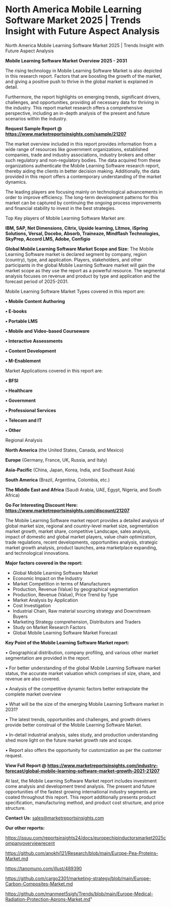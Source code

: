 # North America Mobile Learning Software Market 2025 | Trends Insight with Future Aspect Analysis
North America Mobile Learning Software Market 2025 | Trends Insight with Future Aspect Analysis

<Strong> Mobile Learning Software Market Overview 2025 - 2031</strong>

The rising technology in Mobile Learning Software Market is also depicted in this research report. Factors that are boosting the growth of the market, and giving a positive push to thrive in the global market is explained in detail.

Furthermore, the report highlights on emerging trends, significant drivers, challenges, and opportunities, providing all necessary data for thriving in the industry. This report market research offers a comprehensive perspective, including an in-depth analysis of the present and future scenarios within the industry.

<strong>Request Sample Report @ <a href=https://www.marketreportsinsights.com/sample/21207>https://www.marketreportsinsights.com/sample/21207</a></strong>

The market overview included in this report provides information from a wide range of resources like government organizations, established companies, trade and industry associations, industry brokers and other such regulatory and non-regulatory bodies. The data acquired from these organizations authenticate the Mobile Learning Software research report, thereby aiding the clients in better decision making. Additionally, the data provided in this report offers a contemporary understanding of the market dynamics.

The leading players are focusing mainly on technological advancements in order to improve efficiency. The long-term development patterns for this market can be captured by continuing the ongoing process improvements and financial stability to invest in the best strategies.

Top Key players of Mobile Learning Software Market are:

<strong>IBM, SAP, Net Dimensions, Citrix, Upside learning, Litmos, iSpring Solutions, Versal, Docebo, Absorb, Traineaze, Mindflash Technologies, SkyPrep, Accord LMS, Adobe, Configio</strong>

<strong><b>Global Mobile Learning Software Market Scope and Size:</b></strong>
The Mobile Learning Software market is declared segment by company, region (country), type, and application. Players, stakeholders, and other participants in the global Mobile Learning Software market will gain the market scope as they use the report as a powerful resource. The segmental analysis focuses on revenue and product by type and application and the forecast period of 2025-2031.

Mobile Learning Software Market Types covered in this report are:

<strong>• Mobile Content Authoring

• E-books

• Portable LMS

• Mobile and Video-based Courseware

• Interactive Assessments

• Content Development

• M-Enablement</strong>

Market Applications covered in this report are:

<strong>• BFSI

• Healthcare

• Government

• Professional Services

• Telecom and IT

• Other</strong> 

Regional Analysis

<strong>North America</strong> (the United States, Canada, and Mexico)

<strong>Europe</strong> (Germany, France, UK, Russia, and Italy)

<strong>Asia-Pacific</strong> (China, Japan, Korea, India, and Southeast Asia)

<strong>South America</strong> (Brazil, Argentina, Colombia, etc.)

<strong>The Middle East and Africa</strong> (Saudi Arabia, UAE, Egypt, Nigeria, and South Africa)

<strong>Go For Interesting Discount Here: <a href=https://www.marketreportsinsights.com/discount/21207>https://www.marketreportsinsights.com/discount/21207</a></strong>

The Mobile Learning Software market report provides a detailed analysis of global market size, regional and country-level market size, segmentation market growth, market share, competitive Landscape, sales analysis, impact of domestic and global market players, value chain optimization, trade regulations, recent developments, opportunities analysis, strategic market growth analysis, product launches, area marketplace expanding, and technological innovations.

<strong><b>Major factors covered in the report:</b></strong>
<ul>
  <li>Global Mobile Learning Software Market </li>
  <li>Economic Impact on the Industry</li>
  <li>Market Competition in terms of Manufacturers</li>
  <li>Production, Revenue (Value) by geographical segmentation</li>
  <li>Production, Revenue (Value), Price Trend by Type</li>
  <li>Market Analysis by Application</li>
  <li>Cost Investigation</li>
  <li>Industrial Chain, Raw material sourcing strategy and Downstream Buyers</li>
  <li>Marketing Strategy comprehension, Distributors and Traders</li>
  <li>Study on Market Research Factors</li>
  <li>Global Mobile Learning Software Market Forecast</li>
</ul>

<strong><b>Key Point of the Mobile Learning Software Market report:</b></strong>

• Geographical distribution, company profiling, and various other market segmentation are provided in the report.

• For better understanding of the global Mobile Learning Software market status, the accurate market valuation which comprises of size, share, and revenue are also covered.

• Analysis of the competitive dynamic factors better extrapolate the complete market overview

• What will be the size of the emerging Mobile Learning Software market in 2031?

• The latest trends, opportunities and challenges, and growth drivers provide better construal of the Mobile Learning Software Market.

• In-detail industrial analysis, sales study, and production understanding shed more light on the future market growth rate and scope.

• Report also offers the opportunity for customization as per the customer request.

<strong><b>View Full Report @ <a href=https://www.marketreportsinsights.com/industry-forecast/global-mobile-learning-software-market-growth-2021-21207>https://www.marketreportsinsights.com/industry-forecast/global-mobile-learning-software-market-growth-2021-21207</a></b></strong>


At last, the Mobile Learning Software Market report includes investment come analysis and development trend analysis. The present and future opportunities of the fastest growing international industry segments are coated throughout this report. This report additionally presents product specification, manufacturing method, and product cost structure, and price structure.

<strong>Contact Us:</strong>
sales@marketreportsinsights.com

<strong>Our other reports:</strong>

<a href=https://issuu.com/reportsinsights24/docs/europechipinductorsmarket2025companyoverviewrecent>https://issuu.com/reportsinsights24/docs/europechipinductorsmarket2025companyoverviewrecent</a>

<a href=https://github.com/anokhi121/Research/blob/main/Europe-Pea-Proteins-Market.md>https://github.com/anokhi121/Research/blob/main/Europe-Pea-Proteins-Market.md</a>

<a href=https://tanomuno.com/illust/489390>https://tanomuno.com/illust/489390</a>

<a href=https://github.com/cargo2301/marketing-strategy/blob/main/Europe-Carbon-Composites-Market.md>https://github.com/cargo2301/marketing-strategy/blob/main/Europe-Carbon-Composites-Market.md</a>

<a href=https://github.com/manmeet5sigh/Trends/blob/main/Europe-Medical-Radiation-Protection-Aprons-Market.md>https://github.com/manmeet5sigh/Trends/blob/main/Europe-Medical-Radiation-Protection-Aprons-Market.md</a>"
